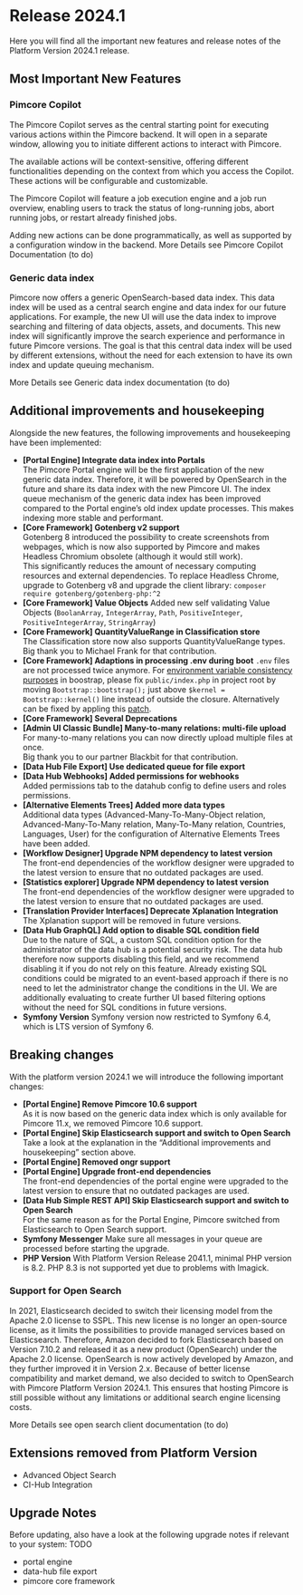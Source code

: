 # Release 2024.1
Here you will find all the important new features and release notes of the Platform Version 2024.1 release.

## Most Important New Features

### Pimcore Copilot
The Pimcore Copilot serves as the central starting point for executing various actions within the Pimcore backend. It
will open in a separate window, allowing you to initiate different actions to interact with Pimcore.

The available actions will be context-sensitive, offering different functionalities depending on the context from which
you access the Copilot. These actions will be configurable and customizable.

The Pimcore Copilot will feature a job execution engine and a job run overview, enabling users to track the status of
long-running jobs, abort running jobs, or restart already finished jobs.

Adding new actions can be done programmatically, as well as supported by a configuration window in the backend.
More Details see Pimcore Copilot Documentation (to do)

### Generic data index
Pimcore now offers a generic OpenSearch-based data index. This data index will be used as a central search engine and
data index for our future applications. For example, the new UI will use the data index to improve searching and
filtering of data objects, assets, and documents. This new index will significantly improve the search experience and
performance in future Pimcore versions. The goal is that this central data index will be used by different extensions,
without the need for each extension to have its own index and update queuing mechanism.

More Details see Generic data index documentation (to do)

## Additional improvements and housekeeping
Alongside the new features, the following improvements and housekeeping have been implemented:

- **[Portal Engine] Integrate data index into Portals**  
  The Pimcore Portal engine will be the first application of the new generic data index. Therefore, it will be powered
  by OpenSearch in the future and share its data index with the new Pimcore UI. The index queue mechanism of the generic
  data index has been improved compared to the Portal engine’s old index update processes. This makes indexing more
  stable and performant.
- **[Core Framework] Gotenberg v2 support**  
    Gotenberg 8 introduced the possibility to create screenshots from webpages, which is now also supported by Pimcore and makes Headless Chromium obsolete (although it would still work).   
    This significantly reduces the amount of necessary computing resources and external dependencies. To replace Headless Chrome, upgrade to Gotenberg v8 and upgrade the client
    library: `composer require gotenberg/gotenberg-php:^2`
- **[Core Framework] Value Objects**
    Added new self validating Value Objects (`BoolanArray`, `IntegerArray`, `Path`, `PositiveInteger`, `PositiveIntegerArray`, `StringArray`)
- **[Core Framework] QuantityValueRange in Classification store**  
    The Classification store now also supports QuantityValueRange types.  
    Big thank you to Michael Frank for that contribution.
- **[Core Framework] Adaptions in processing .env during boot**
    `.env` files are not processed twice anymore. For [environment variable consistency purposes](https://github.com/pimcore/pimcore/issues/16638) in boostrap, please fix `public/index.php`
    in project root by moving `Bootstrap::bootstrap();` just above `$kernel = Bootstrap::kernel()` line instead of outside the closure.
    Alternatively can be fixed by appling this [patch](https://patch-diff.githubusercontent.com/raw/pimcore/skeleton/pull/183.patch).
- **[Core Framework] Several Deprecations**
- **[Admin UI Classic Bundle] Many-to-many relations: multi-file upload**  
    For many-to-many relations you can now directly upload multiple files at once.  
    Big thank you to our partner Blackbit for that contribution.
- **[Data Hub File Export] Use dedicated queue for file export**
- **[Data Hub Webhooks] Added permissions for webhooks**  
  Added permissions tab to the datahub config to define users and roles permissions.
- **[Alternative Elements Trees] Added more data types**  
  Additional data types (Advanced-Many-To-Many-Object relation, Advanced-Many-To-Many relation, Many-To-Many relation, 
  Countries, Languages, User) for the configuration of Alternative Elements Trees have been added.
- **[Workflow Designer] Upgrade NPM dependency to latest version**  
  The front-end dependencies of the workflow designer were upgraded to the latest version to ensure that no outdated
  packages are used.
- **[Statistics explorer] Upgrade NPM dependency to latest version**  
  The front-end dependencies of the workflow designer were upgraded to the latest version to ensure that no outdated
  packages are used.
- **[Translation Provider Interfaces] Deprecate Xplanation Integration**  
  The Xplanation support will be removed in future versions.
- **[Data Hub GraphQL] Add option to disable SQL condition field**  
  Due to the nature of SQL, a custom SQL condition option for the administrator of the data hub is a potential security
  risk. The data hub therefore now supports disabling this field, and we recommend disabling it if you do not rely on this
  feature. Already existing SQL conditions could be migrated to an event-based approach if there is no need to let the
  administrator change the conditions in the UI. We are additionally evaluating to create further UI based filtering
  options without the need for SQL conditions in future versions.
- **Symfony Version**
  Symfony version now restricted to Symfony 6.4, which is LTS version of Symfony 6. 

## Breaking changes
With the platform version 2024.1 we will introduce the following important changes:

- **[Portal Engine] Remove Pimcore 10.6 support**  
  As it is now based on the generic data index which is only available for Pimcore 11.x, we removed Pimcore 10.6 support.
- **[Portal Engine] Skip Elasticsearch support and switch to Open Search**  
  Take a look at the explanation in the “Additional improvements and housekeeping” section above.
- **[Portal Engine] Removed ongr support**  
- **[Portal Engine] Upgrade front-end dependencies**  
  The front-end dependencies of the portal engine were upgraded to the latest version to ensure that no outdated packages
  are used.
- **[Data Hub Simple REST API] Skip Elasticsearch support and switch to Open Search**  
  For the same reason as for the Portal Engine, Pimcore switched from Elasticsearch to Open Search support.
- **Symfony Messenger**
  Make sure all messages in your queue are processed before starting the upgrade.
- **PHP Version**
  With Platform Version Release 2041.1, minimal PHP version is 8.2. PHP 8.3 is not supported yet due to problems with Imagick. 

### Support for Open Search
In 2021, Elasticsearch decided to switch their licensing model from the Apache 2.0 license to SSPL. This new license is
no longer an open-source license, as it limits the possibilities to provide managed services based on Elasticsearch.
Therefore, Amazon decided to fork Elasticsearch based on Version 7.10.2 and released it as a new product (OpenSearch)
under the Apache 2.0 license.
OpenSearch is now actively developed by Amazon, and they further improved it in Version 2.x. Because of better license
compatibility and market demand, we also decided to switch to OpenSearch with Pimcore Platform Version 2024.1.
This ensures that hosting Pimcore is still possible without any limitations or additional search engine licensing costs.

More Details see open search client documentation (to do)

## Extensions removed from Platform Version

- Advanced Object Search
- CI-Hub Integration

## Upgrade Notes

Before updating, also have a look at the following upgrade notes if relevant to your system:
TODO 
- portal engine
- data-hub file export
- pimcore core framework



